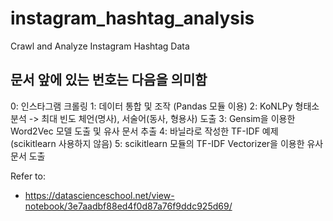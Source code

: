 # instagram_hashtag_analysis
Crawl and Analyze Instagram Hashtag Data

## 문서 앞에 있는 번호는 다음을 의미함
0: 인스타그램 크롤링 
1: 데이터 통합 및 조작 (Pandas 모듈 이용)
2: KoNLPy 형태소분석 -> 최대 빈도 체언(명사), 서술어(동사, 형용사) 도출
3: Gensim을 이용한 Word2Vec 모델 도출 및 유사 문서 추출
4: 바닐라로 작성한 TF-IDF 예제 (scikitlearn 사용하지 않음)
5: scikitlearn 모듈의 TF-IDF Vectorizer을 이용한 유사 문서 도출

Refer to: 
* https://datascienceschool.net/view-notebook/3e7aadbf88ed4f0d87a76f9ddc925d69/
